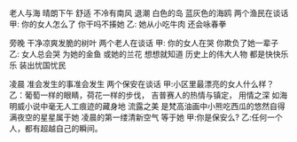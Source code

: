 老人与海
晴朗下午  舒适 不冷有南风
退潮  白色的岛  蓝灰色的海鸥
两个渔民在谈话
甲: 你的女人怎么了  你干吗不揍她
乙: 她从小吃牛肉  还会咏春拳
 
旁晚  干净凉爽发脆的树叶
两个老人在谈话
甲: 你的女人在哭  你欺负了她一辈子
乙: 女人总会哭  为她的金鱼  或她的兰花
    想想就知道  历史上的伟大人物  都是快快乐乐  装出忧国忧民
 
凌晨  准会发生的事准会发生
两个保安在谈话
甲:小区里最漂亮的女人什么样？
  乙：葡萄一样的眼睛，荷花一样的步伐，
    吉普赛人的热情与镇定，
    用情之深  如海明威小说中毫无人工痕迹的藏身地
    流露之美  是梵高油画中小熊吃西瓜的悠然自得
    满夜空的星星属于她
    凌晨的第一缕清新空气 等于她
 甲:你是保安么?
 乙:任何一个人，都有超越自己的瞬间。
 
 
